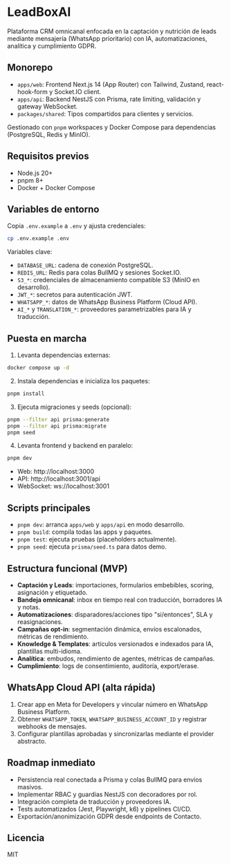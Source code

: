 # LeadBoxAI

Plataforma CRM omnicanal enfocada en la captación y nutrición de leads mediante mensajería (WhatsApp prioritario) con IA, automatizaciones, analítica y cumplimiento GDPR.

## Monorepo

- `apps/web`: Frontend Next.js 14 (App Router) con Tailwind, Zustand, react-hook-form y Socket.IO client.
- `apps/api`: Backend NestJS con Prisma, rate limiting, validación y gateway WebSocket.
- `packages/shared`: Tipos compartidos para clientes y servicios.

Gestionado con `pnpm` workspaces y Docker Compose para dependencias (PostgreSQL, Redis y MinIO).

## Requisitos previos

- Node.js 20+
- pnpm 8+
- Docker + Docker Compose

## Variables de entorno

Copia `.env.example` a `.env` y ajusta credenciales:

```bash
cp .env.example .env
```

Variables clave:

- `DATABASE_URL`: cadena de conexión PostgreSQL.
- `REDIS_URL`: Redis para colas BullMQ y sesiones Socket.IO.
- `S3_*`: credenciales de almacenamiento compatible S3 (MinIO en desarrollo).
- `JWT_*`: secretos para autenticación JWT.
- `WHATSAPP_*`: datos de WhatsApp Business Platform (Cloud API).
- `AI_*` y `TRANSLATION_*`: proveedores parametrizables para IA y traducción.

## Puesta en marcha

1. Levanta dependencias externas:

```bash
docker compose up -d
```

2. Instala dependencias e inicializa los paquetes:

```bash
pnpm install
```

3. Ejecuta migraciones y seeds (opcional):

```bash
pnpm --filter api prisma:generate
pnpm --filter api prisma:migrate
pnpm seed
```

4. Levanta frontend y backend en paralelo:

```bash
pnpm dev
```

- Web: http://localhost:3000
- API: http://localhost:3001/api
- WebSocket: ws://localhost:3001

## Scripts principales

- `pnpm dev`: arranca `apps/web` y `apps/api` en modo desarrollo.
- `pnpm build`: compila todas las apps y paquetes.
- `pnpm test`: ejecuta pruebas (placeholders actualmente).
- `pnpm seed`: ejecuta `prisma/seed.ts` para datos demo.

## Estructura funcional (MVP)

- **Captación y Leads**: importaciones, formularios embebibles, scoring, asignación y etiquetado.
- **Bandeja omnicanal**: inbox en tiempo real con traducción, borradores IA y notas.
- **Automatizaciones**: disparadores/acciones tipo "si/entonces", SLA y reasignaciones.
- **Campañas opt-in**: segmentación dinámica, envíos escalonados, métricas de rendimiento.
- **Knowledge & Templates**: artículos versionados e indexados para IA, plantillas multi-idioma.
- **Analítica**: embudos, rendimiento de agentes, métricas de campañas.
- **Cumplimiento**: logs de consentimiento, auditoría, export/erase.

## WhatsApp Cloud API (alta rápida)

1. Crear app en Meta for Developers y vincular número en WhatsApp Business Platform.
2. Obtener `WHATSAPP_TOKEN`, `WHATSAPP_BUSINESS_ACCOUNT_ID` y registrar webhooks de mensajes.
3. Configurar plantillas aprobadas y sincronizarlas mediante el provider abstracto.

## Roadmap inmediato

- Persistencia real conectada a Prisma y colas BullMQ para envíos masivos.
- Implementar RBAC y guardias NestJS con decoradores por rol.
- Integración completa de traducción y proveedores IA.
- Tests automatizados (Jest, Playwright, k6) y pipelines CI/CD.
- Exportación/anonimización GDPR desde endpoints de Contacto.

## Licencia

MIT
